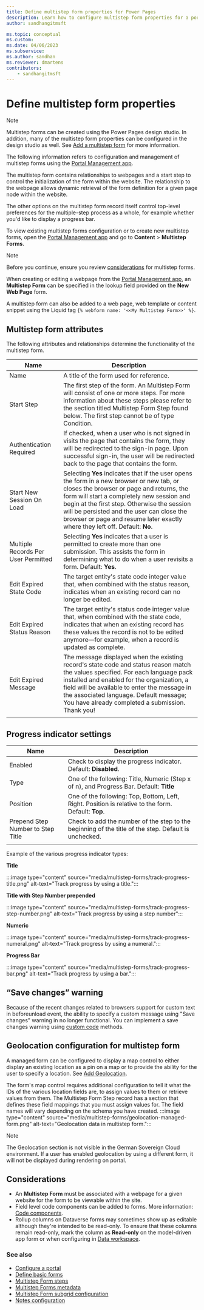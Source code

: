 ```yaml
---
title: Define multistep form properties for Power Pages
description: Learn how to configure multistep form properties for a portal.
author: sandhangitmsft

ms.topic: conceptual
ms.custom: 
ms.date: 04/06/2023
ms.subservice: 
ms.author: sandhan
ms.reviewer: dmartens
contributors:
    - sandhangitmsft
---
```


# Define multistep form properties

> [!NOTE]
> Multistep forms can be created using the Power Pages design studio. In addition, many of the multistep form properties can be configured in the design studio as well. See [Add a multistep form](../getting-started/multistep-forms.md) for more information.

The following information refers to configuration and management of multistep forms using the [Portal Management app](portal-management-app.md).

The multistep form contains relationships to webpages and a start step to control the initialization of the form within the website. The relationship to the webpage allows dynamic retrieval of the form definition for a given page node within the website.  

The other options on the multistep form record itself control top-level preferences for the multiple-step process as a whole, for example whether you'd like to display a progress bar.

To view existing multistep forms configuration or to create new multistep forms, open the [Portal Management app](portal-management-app.md) and go to **Content** > **Multistep Forms**.

> [!NOTE]
> Before you continue, ensure you review [considerations](#considerations) for multistep forms.

When creating or editing a webpage from the [Portal Management app](portal-management-app.md), an **Multistep Form** can be specified in the lookup field provided on the **New Web Page** form.

A multistep form can also be added to a web page, web template or content snippet using the Liquid tag `{% webform name: '<<My Multistep Form>>' %}`.

## Multistep form attributes

The following attributes and relationships determine the functionality of the multistep form.


|                Name                 |                                                                                                                                                                                        Description                                                                                                                                                                                         |
|-------------------------------------|--------------------------------------------------------------------------------------------------------------------------------------------------------------------------------------------------------------------------------------------------------------------------------------------------------------------------------------------------------------------------------------------|
|                Name                 |                                                                                                                                                                          A title of the form used for reference.                                                                                                                                                                           |
|             Start Step              |                                                                                The first step of the form. An Multistep Form will consist of one or more steps. For more information about these steps please refer to the section titled Multistep Form Step found below. The first step cannot be of type Condition.                                                                                |
|       Authentication Required       |                                                                              If checked, when a user who is not signed in visits the page that contains the form, they will be redirected to the sign-in page. Upon successful sign-in, the user will be redirected back to the page that contains the form.                                                                               |
|      Start New Session On Load      |              Selecting **Yes** indicates that if the user opens the form in a new browser or new tab, or closes the browser or page and returns, the form will start a completely new session and begin at the first step. Otherwise the session will be persisted and the user can close the browser or page and resume later exactly where they left off. Default: **No**.               |
| Multiple Records Per User Permitted |                                                                                                  Selecting **Yes** indicates that a user is permitted to create more than one submission. This assists the form in determining what to do when a user revisits a form. Default: **Yes**.                                                                                                   |
|       Edit Expired State Code       |                                                                                                                    The target entity's state code integer value that, when combined with the status reason, indicates when an existing record can no longer be edited.                                                                                                                     |
|     Edit Expired Status Reason      |                                                                       The target entity's status code integer value that, when combined with the state code, indicates that when an existing record has these values the record is not to be edited anymore&mdash;for example, when a record is updated as complete.                                                                       |
|        Edit Expired Message         | The message displayed when the existing record's state code and status reason match the values specified. For each language pack installed and enabled for the organization, a field will be available to enter the message in the associated language. Default message; You have already completed a submission. Thank you! |
|                                     |                                                                                                                                                                                                                                                                                                                                                                                            |

## Progress indicator settings

| Name                              | Description                                                                                          |
|-----------------------------------|------------------------------------------------------------------------------------------------------|
| Enabled                           | Check to display the progress indicator. Default: **Disabled**.                                      |
| Type                              | One of the following: Title, Numeric (Step x of n), and Progress Bar. Default: **Title**                                                                                    |
| Position                          | One of the following: Top, Bottom, Left, Right. Position is relative to the form. Default: **Top**.                                                   |
| Prepend Step Number to Step Title | Check to add the number of the step to the beginning of the title of the step. Default is unchecked. |
||

Example of the various progress indicator types:

**Title**

:::image type="content" source="media/multistep-forms/track-progress-title.png" alt-text="Track progress by using a title.":::

**Title with Step Number prepended**

:::image type="content" source="media/multistep-forms/track-progress-step-number.png" alt-text="Track progress by using a step number":::

**Numeric**

:::image type="content" source="media/multistep-forms/track-progress-numeral.png" alt-text="Track progress by using a numeral.":::

**Progress Bar**

:::image type="content" source="media/multistep-forms/track-progress-bar.png" alt-text="Track progress by using a bar.":::

## “Save changes” warning 

Because of the recent changes related to browsers support for custom text in beforeunload event, the ability to specify a custom message using "Save changes" warning in no longer functional. You can implement a save changes warning using [custom code](add-custom-javascript.md) methods.

## Geolocation configuration for multistep form

A managed form can be configured to display a map control to either display an existing location as a pin on a map or to provide the ability for the user to specify a location. See [Add Geolocation](add-geolocation.md).

The form's map control requires additional configuration to tell it what the IDs of the various location fields are, to assign values to them or retrieve values from them. The Multistep Form Step record has a section that defines these field mappings that you must assign values for. The field names will vary depending on the schema you have created.
:::image type="content" source="media/multistep-forms/geolocation-managed-form.png" alt-text="Geolocation data in multistep form.":::

> [!Note]
> The Geolocation section is not visible in the German Sovereign Cloud environment. If a user has enabled geolocation by using a different form, it will not be displayed during rendering on portal.

## Considerations

- An **Multistep Form** must be associated with a webpage for a given website for the form to be viewable within the site.
- Field level code components can be added to forms. More information: [Code components](component-framework.md).
- Rollup columns on Dataverse forms may sometimes show up as editable although they're intended to be read-only. To ensure that these columns remain read-only, mark the column as **Read-only**  on the model-driven app form or when configuring in [Data workspace](data-workspace-forms.md).

### See also

- [Configure a portal](portal-management-app.md)  
- [Define basic forms](basic-forms.md)  
- [Multistep Form steps](multistep-form-steps.md)  
- [Multistep Forms metadata](configure-multistep-form-metadata.md)  
- [Multistep Form subgrid configuration](configure-multistep-form-subgrid.md)  
- [Notes configuration](configure-notes.md)  



